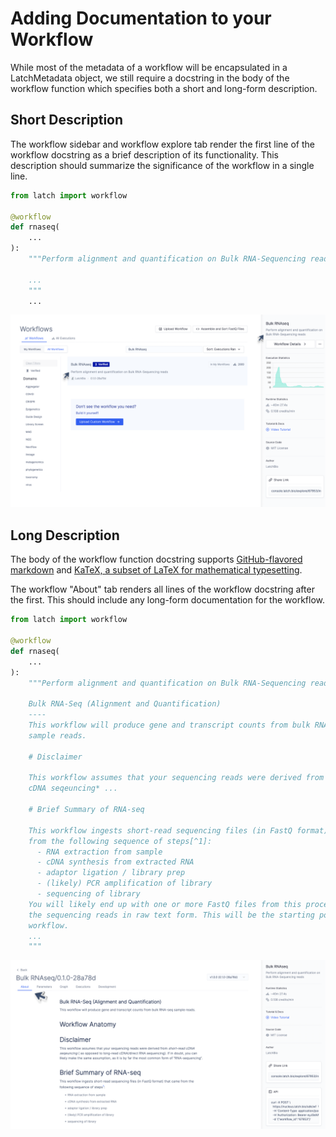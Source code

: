 # Adding Documentation to your Workflow

While most of the metadata of a workflow will be encapsulated in a LatchMetadata object, we still require a docstring in the body of the workflow function which specifies both a short and long-form description.

## Short Description

The workflow sidebar and workflow explore tab render the first line of the workflow docstring as a brief description of its functionality. This description should summarize the significance of the workflow in a single line.


```python
from latch import workflow

@workflow
def rnaseq(
    ...
):
    """Perform alignment and quantification on Bulk RNA-Sequencing reads.

    ...
    """
    ...
```

![A short description of the workflow displayed under the workflow name once the workflow is published](../assets/ui/one-line-description.png)

## Long Description

The body of the workflow function docstring supports [GitHub-flavored markdown](https://github.github.com/gfm/) and [KaTeX, a subset of LaTeX for mathematical typesetting](https://katex.org/docs/supported.html).

The workflow "About" tab renders all lines of the workflow docstring after the first. This should include any long-form documentation for the workflow.

```python
from latch import workflow

@workflow
def rnaseq(
    ...
):
    """Perform alignment and quantification on Bulk RNA-Sequencing reads

    Bulk RNA-Seq (Alignment and Quantification)
    ----
    This workflow will produce gene and transcript counts from bulk RNA-seq
    sample reads.

    # Disclaimer

    This workflow assumes that your sequencing reads were derived from *short-read
    cDNA seqeuncing* ...

    # Brief Summary of RNA-seq

    This workflow ingests short-read sequencing files (in FastQ format) that came
    from the following sequence of steps[^1]:
      - RNA extraction from sample
      - cDNA synthesis from extracted RNA
      - adaptor ligation / library prep
      - (likely) PCR amplification of library
      - sequencing of library
    You will likely end up with one or more FastQ files from this process that hold
    the sequencing reads in raw text form. This will be the starting point of our
    workflow.
    ...
    """
```

![Workflow "About" tab displaying the workflow description from the example above](../assets/ui/long-form-description.png)
